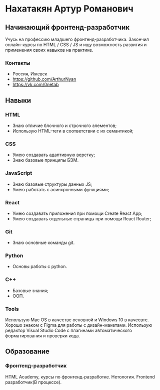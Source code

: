# Нахатакян Артур Романович
## Начинающий фронтенд-разработчик

Учусь на профессию младшего фронтенд-разработчика. 
Закончил онлайн-курсы по HTML / CSS / JS и ищу возможность развития и применения своих навыков на практике.

### Контакты
- Россия, Ижевск
- https://github.com/ArthurNyan
- https://vk.com/0netab

## Навыки

### HTML
- Знаю отличие блочного и строчного элементов;
- Использую HTML-теги в соответствии с их семантикой;

### CSS
- Умею создавать адаптивную верстку;
- Знаю базовые принципы БЭМ.

### JavaScript 
- Знаю базовые структуры данных JS;
- Умею работать с асинхронными функциями;

### React
- Умею создавать приложения при помощи Create React App;
- Умею создавать отдельные страницы при помощи React Router;

### Git
- Знаю основные команды git.

### Python
- Основы работы с python.

### С++
- Базовые знания;
- ООП.

### Tools
Использую Mac OS в качестве основной и Windows 10 в качесвте. Хорошо знаком с Figma для работы с дизайн-макетами. Использую редактор Visual Studio Code с плагинами автоматического форматирования и проверки кода.

## Образование

### Фронтенд-разработчик
HTML Academy, курсы по фронтенд-разработке.
Нетология. Frontend разработчик(В процессе).

